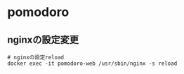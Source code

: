# pomodoro
## nginxの設定変更

```
# nginxの設定reload
docker exec -it pomodoro-web /usr/sbin/nginx -s reload
```

